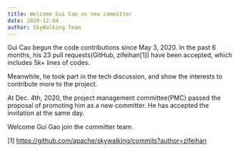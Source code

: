 ```yaml
---
title: Welcome Gui Cao as new committer
date: 2020-12-04
author: SkyWalking Team
---
```


Gui Cao begun the code contributions since May 3, 2020. 
In the past 6 months, his 23 pull requests(GitHub, zifeihan[1]) have been accepted, which includes 5k+ lines of codes.

Meanwhile, he took part in the tech discussion, and show the interests to contribute more to the project.

At Dec. 4th, 2020, the project management committee(PMC) passed the proposal of promoting him as a new committer.
He has accepted the invitation at the same day.

Welcome Gui Gao join the committer team.

[1] https://github.com/apache/skywalking/commits?author=zifeihan